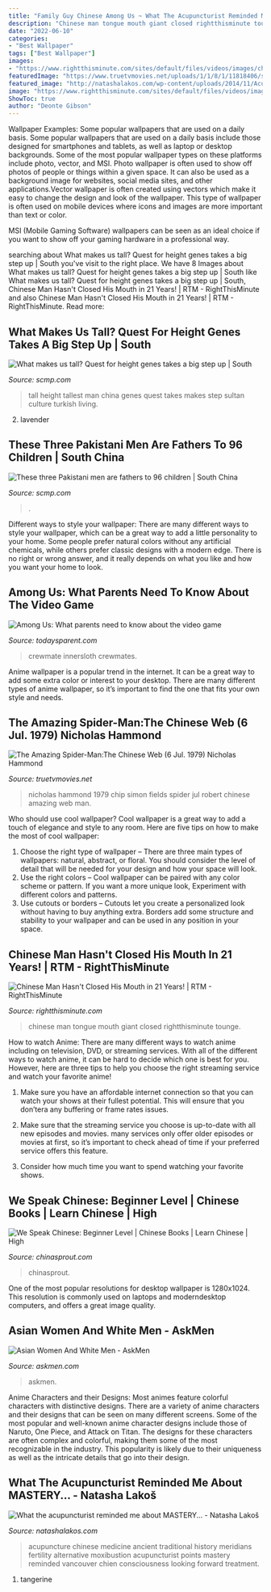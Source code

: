 ```yaml
---
title: "Family Guy Chinese Among Us ~ What The Acupuncturist Reminded Me About Mastery..."
description: "Chinese man tongue mouth giant closed rightthisminute tounge"
date: "2022-06-10"
categories:
- "Best Wallpaper"
tags: ["Best Wallpaper"]
images:
- "https://www.rightthisminute.com/sites/default/files/videos/images/chinese-man-gaint-tounge.png.converted_1312051944.jpg"
featuredImage: "https://www.truetvmovies.net/uploads/1/1/8/1/11818406/s857550832498008597_p5027_i12_w480.jpeg"
featured_image: "http://natashalakos.com/wp-content/uploads/2014/11/Acupuncture-is-an-ancient-Chinese-methodology.jpg"
image: "https://www.rightthisminute.com/sites/default/files/videos/images/chinese-man-gaint-tounge.png.converted_1312051944.jpg"
ShowToc: true
author: "Deonte Gibson"
---
```



Wallpaper Examples: Some popular wallpapers that are used on a daily basis.
Some popular wallpapers that are used on a daily basis include those designed for smartphones and tablets, as well as laptop or desktop backgrounds. Some of the most popular wallpaper types on these platforms include photo, vector, and MSI. 
Photo wallpaper is often used to show off photos of people or things within a given space. It can also be used as a background image for websites, social media sites, and other applications.Vector wallpaper is often created using vectors which make it easy to change the design and look of the wallpaper. This type of wallpaper is often used on mobile devices where icons and images are more important than text or color. 

MSI (Mobile Gaming Software) wallpapers can be seen as an ideal choice if you want to show off your gaming hardware in a professional way.

	

		
searching about What makes us tall? Quest for height genes takes a big step up | South you've visit to the right place. We have 8 Images about What makes us tall? Quest for height genes takes a big step up | South like What makes us tall? Quest for height genes takes a big step up | South, Chinese Man Hasn&#039;t Closed His Mouth in 21 Years! | RTM - RightThisMinute and also Chinese Man Hasn&#039;t Closed His Mouth in 21 Years! | RTM - RightThisMinute. Read more:
		
    
## What Makes Us Tall? Quest For Height Genes Takes A Big Step Up | South

<img loading=lazy src="https://cdn1.i-scmp.com/sites/default/files/styles/980x551/public/2014/10/06/tallestman.jpg?itok=2IO_kanw" onerror="this.onerror=null;this.src='https://tse3.mm.bing.net/th?id=OIP.GKrpPASxa_vtfm7-IVLoBAHaEK&amp;pid=15.1';" alt="What makes us tall? Quest for height genes takes a big step up | South">

_Source: scmp.com_

>tall height tallest man china genes quest takes makes step sultan culture turkish living. 

	

2. lavender 

    
## These Three Pakistani Men Are Fathers To 96 Children | South China

<img loading=lazy src="https://cdn4.i-scmp.com/sites/default/files/styles/980x551/public/images/methode/2017/06/10/929a69de-4db3-11e7-a842-aa003dd7e62a_1280x720_162602.jpg%3fitok%3d-ViIcvpY" onerror="this.onerror=null;this.src='https://tse2.mm.bing.net/th?id=OIP.ogj4OUvr-ffG2kbY90crugHaEK&amp;pid=15.1';" alt="These three Pakistani men are fathers to 96 children | South China">

_Source: scmp.com_

>. 

	

Different ways to style your wallpaper:
There are many different ways to style your wallpaper, which can be a great way to add a little personality to your home. Some people prefer natural colors without any artificial chemicals, while others prefer classic designs with a modern edge. There is no right or wrong answer, and it really depends on what you like and how you want your home to look.

    
## Among Us: What Parents Need To Know About The Video Game

<img loading=lazy src="https://www.todaysparent.com/wp-content/uploads/2020/10/parents-guide-among-us-game-1280x720-766x431.jpg" onerror="this.onerror=null;this.src='https://tse2.mm.bing.net/th?id=OIP.ZhWd-glpm9PI_y5O-r1VOAHaEK&amp;pid=15.1';" alt="Among Us: What parents need to know about the video game">

_Source: todaysparent.com_

>crewmate innersloth crewmates. 

	

Anime wallpaper is a popular trend in the internet. It can be a great way to add some extra color or interest to your desktop. There are many different types of anime wallpaper, so it’s important to find the one that fits your own style and needs.

    
## The Amazing Spider-Man:The Chinese Web (6 Jul. 1979) Nicholas Hammond

<img loading=lazy src="https://www.truetvmovies.net/uploads/1/1/8/1/11818406/s857550832498008597_p5027_i12_w480.jpeg" onerror="this.onerror=null;this.src='https://tse4.mm.bing.net/th?id=OIP._Eh2lVMGocizxbyh76mOvgHaFb&amp;pid=15.1';" alt="The Amazing Spider-Man:The Chinese Web (6 Jul. 1979) Nicholas Hammond">

_Source: truetvmovies.net_

>nicholas hammond 1979 chip simon fields spider jul robert chinese amazing web man. 

	

Who should use cool wallpaper?
Cool wallpaper is a great way to add a touch of elegance and style to any room. Here are five tips on how to make the most of cool wallpaper: 
1) Choose the right type of wallpaper – There are three main types of wallpapers: natural, abstract, or floral. You should consider the level of detail that will be needed for your design and how your space will look. 
2) Use the right colors – Cool wallpaper can be paired with any color scheme or pattern. If you want a more unique look, Experiment with different colors and patterns. 
3) Use cutouts or borders – Cutouts let you create a personalized look without having to buy anything extra. Borders add some structure and stability to your wallpaper and can be used in any position in your space.

    
## Chinese Man Hasn&#039;t Closed His Mouth In 21 Years! | RTM - RightThisMinute

<img loading=lazy src="https://www.rightthisminute.com/sites/default/files/videos/images/chinese-man-gaint-tounge.png.converted_1312051944.jpg" onerror="this.onerror=null;this.src='https://tse3.mm.bing.net/th?id=OIP.1Syx-M5OBFkQghqamBW4twHaEJ&amp;pid=15.1';" alt="Chinese Man Hasn&#039;t Closed His Mouth in 21 Years! | RTM - RightThisMinute">

_Source: rightthisminute.com_

>chinese man tongue mouth giant closed rightthisminute tounge. 

	

How to watch Anime: There are many different ways to watch anime including on television, DVD, or streaming services.
With all of the different ways to watch anime, it can be hard to decide which one is best for you. However, here are three tips to help you choose the right streaming service and watch your favorite anime!
1. Make sure you have an affordable internet connection so that you can watch your shows at their fullest potential. This will ensure that you don’tera any buffering or frame rates issues.

2. Make sure that the streaming service you choose is up-to-date with all new episodes and movies. many services only offer older episodes or movies at first, so it’s important to check ahead of time if your preferred service offers this feature.

3. Consider how much time you want to spend watching your favorite shows.

    
## We Speak Chinese: Beginner Level | Chinese Books | Learn Chinese | High

<img loading=lazy src="https://www.chinasprout.com/store/media/BLH192L04.jpg" onerror="this.onerror=null;this.src='https://tse2.mm.bing.net/th?id=OIP.VUQJ5ZLdts0sBFfPI4Sx9AHaI2&amp;pid=15.1';" alt="We Speak Chinese: Beginner Level | Chinese Books | Learn Chinese | High">

_Source: chinasprout.com_

>chinasprout. 

	

One of the most popular resolutions for desktop wallpaper is 1280x1024. This resolution is commonly used on laptops and moderndesktop computers, and offers a great image quality.

    
## Asian Women And White Men - AskMen

<img loading=lazy src="https://images.askmen.com/1200x600/dating/heidi/asian-women-and-white-men-1069882-TwoByOne.jpg" onerror="this.onerror=null;this.src='https://tse2.mm.bing.net/th?id=OIP.-dqHHK1w9vbpBgAhA9q0ewHaDt&amp;pid=15.1';" alt="Asian Women And White Men - AskMen">

_Source: askmen.com_

>askmen. 

	

Anime Characters and their Designs: Most animes feature colorful characters with distinctive designs.
There are a variety of anime characters and their designs that can be seen on many different screens. Some of the most popular and well-known anime character designs include those of Naruto, One Piece, and Attack on Titan. The designs for these characters are often complex and colorful, making them some of the most recognizable in the industry. This popularity is likely due to their uniqueness as well as the intricate details that go into their design.

    
## What The Acupuncturist Reminded Me About MASTERY... - Natasha Lakoš

<img loading=lazy src="http://natashalakos.com/wp-content/uploads/2014/11/Acupuncture-is-an-ancient-Chinese-methodology.jpg" onerror="this.onerror=null;this.src='https://tse1.mm.bing.net/th?id=OIP.sWyBZQYWofQwfEhcz9XNAgHaLB&amp;pid=15.1';" alt="What the acupuncturist reminded me about MASTERY... - Natasha Lakoš">

_Source: natashalakos.com_

>acupuncture chinese medicine ancient traditional history meridians fertility alternative moxibustion acupuncturist points mastery reminded vancouver chien consciousness looking forward treatment. 

	

1. tangerine 

